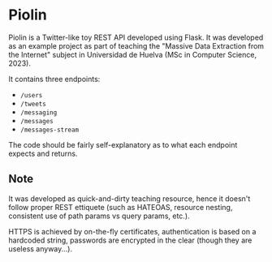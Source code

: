 # Piolin

Piolin is a Twitter-like toy REST API developed using Flask.
It was developed as an example project as part of teaching the "Massive Data Extraction from the Internet" subject in Universidad de Huelva (MSc in Computer Science, 2023).

It contains three endpoints:
* `/users`
* `/tweets`
* `/messaging`
* `/messages`
* `/messages-stream`

The code should be fairly self-explanatory as to what each endpoint expects and returns.

## Note
It was developed as quick-and-dirty teaching resource, hence it doesn't follow proper REST ettiquete (such as HATEOAS, resource nesting, consistent use of path params vs query params, etc.).

HTTPS is achieved by on-the-fly certificates, authentication is based on a hardcoded string, passwords are encrypted in the clear (though they are useless anyway...).
